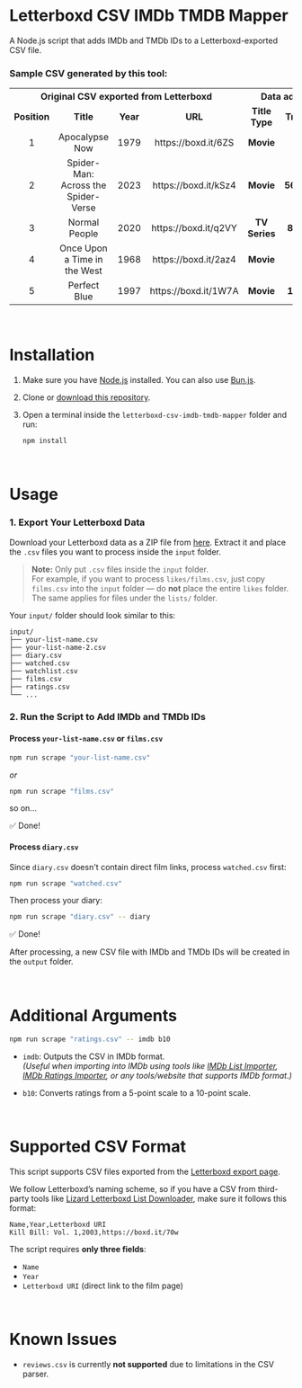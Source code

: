 # Letterboxd CSV IMDb TMDB Mapper

A Node.js script that adds IMDb and TMDb IDs to a Letterboxd-exported CSV file.

### Sample CSV generated by this tool:

<table>
  <tr align="center">
    <th colspan="4">Original CSV exported from Letterboxd</th>
    <th colspan="3">Data added by this tool</th>
  </tr>
  <tr align="center">
    <td><b>Position</b></td>
    <td><b>Title</b></td>
    <td><b>Year</b></td>
    <td><b>URL</b></td>
    <td><b>Title Type</b></td>
    <td><b>TmdbId</b></td>
    <td><b>Const</b></td>
  </tr>
  <tr align="center">
    <td>1</td>
    <td>Apocalypse Now</td>
    <td>1979</td>
    <td>https://boxd.it/6ZS</td>
    <td><b>Movie</b></td>
    <td><b>28</b></td>
    <td><b>tt0078788</b></td>
  </tr>
  <tr align="center">
    <td>2</td>
    <td>Spider-Man: Across the Spider-Verse</td>
    <td>2023</td>
    <td>https://boxd.it/kSz4</td>
    <td><b>Movie</b></td>
    <td><b>569094</b></td>
    <td><b>tt9362722</b></td>
  </tr>
  <tr align="center">
    <td>3</td>
    <td>Normal People</td>
    <td>2020</td>
    <td>https://boxd.it/q2VY</td>
    <td><b>TV Series</b></td>
    <td><b>89905</b></td>
    <td><b>tt9059760</b></td>
  </tr>
  <tr align="center">
    <td>4</td>
    <td>Once Upon a Time in the West</td>
    <td>1968</td>
    <td>https://boxd.it/2az4</td>
    <td><b>Movie</b></td>
    <td><b>335</b></td>
    <td><b>tt0064116</b></td>
  </tr>
  <tr align="center">
    <td>5</td>
    <td>Perfect Blue</td>
    <td>1997</td>
    <td>https://boxd.it/1W7A</td>
    <td><b>Movie</b></td>
    <td><b>10494</b></td>
    <td><b>tt0156887</b></td>
  </tr>
</table>

</br>

# Installation

1. Make sure you have [Node.js](https://nodejs.org/) installed. You can also use [Bun.js](https://bun.sh/).

2. Clone or [download this repository](https://github.com/Tetrax-10/letterboxd-csv-imdb-tmdb-mapper/archive/refs/heads/main.zip).

3. Open a terminal inside the `letterboxd-csv-imdb-tmdb-mapper` folder and run:

    ```bash
    npm install
    ```

</br>

# Usage

### 1. Export Your Letterboxd Data

Download your Letterboxd data as a ZIP file from [here](https://letterboxd.com/settings/data/). Extract it and place the `.csv` files you want to process inside the `input` folder.

> **Note:** Only put `.csv` files inside the `input` folder.  
> For example, if you want to process `likes/films.csv`, just copy `films.csv` into the `input` folder — do **not** place the entire `likes` folder.  
> The same applies for files under the `lists/` folder.

Your `input/` folder should look similar to this:

```
input/
├── your-list-name.csv
├── your-list-name-2.csv
├── diary.csv
├── watched.csv
├── watchlist.csv
├── films.csv
├── ratings.csv
└── ...
```

### 2. Run the Script to Add IMDb and TMDb IDs

#### Process `your-list-name.csv` or `films.csv`

```bash
npm run scrape "your-list-name.csv"
```

_or_

```bash
npm run scrape "films.csv"
```

so on...

✅ Done!

#### Process `diary.csv`

Since `diary.csv` doesn't contain direct film links, process `watched.csv` first:

```bash
npm run scrape "watched.csv"
```

Then process your diary:

```bash
npm run scrape "diary.csv" -- diary
```

✅ Done!

After processing, a new CSV file with IMDb and TMDb IDs will be created in the `output` folder.

</br>

# Additional Arguments

```bash
npm run scrape "ratings.csv" -- imdb b10
```

-   `imdb`: Outputs the CSV in IMDb format.  
    _(Useful when importing into IMDb using tools like [IMDb List Importer](https://greasyfork.org/en/scripts/23584-imdb-list-importer), [IMDb Ratings Importer](https://greasyfork.org/en/scripts/463836-imdb-ratings-importer), or any tools/website that supports IMDb format.)_

-   `b10`: Converts ratings from a 5-point scale to a 10-point scale.

</br>

# Supported CSV Format

This script supports CSV files exported from the [Letterboxd export page](https://letterboxd.com/settings/data/).

We follow Letterboxd’s naming scheme, so if you have a CSV from third-party tools like [Lizard Letterboxd List Downloader](https://lizard.streamlit.app/), make sure it follows this format:

```csv
Name,Year,Letterboxd URI
Kill Bill: Vol. 1,2003,https://boxd.it/70w
```

The script requires **only three fields**:

-   `Name`
-   `Year`
-   `Letterboxd URI` (direct link to the film page)

</br>

# Known Issues

-   `reviews.csv` is currently **not supported** due to limitations in the CSV parser.
